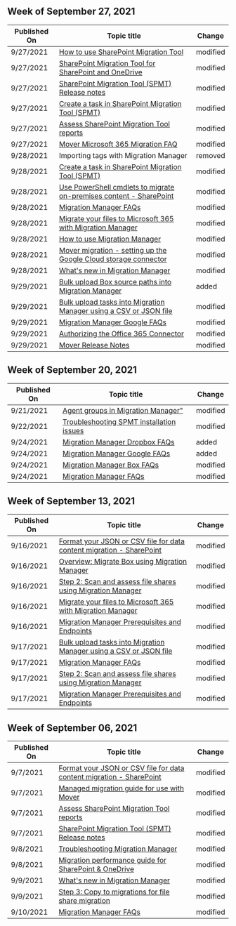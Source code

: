 <!-- This file is generated automatically each week. Changes made to this file will be overwritten.-->



## Week of September 27, 2021


| Published On |Topic title | Change |
|------|------------|--------|
| 9/27/2021 | [How to use SharePoint Migration Tool](/SharepointMigration/how-to-use-the-sharepoint-migration-tool) | modified |
| 9/27/2021 | [SharePoint Migration Tool for SharePoint and OneDrive](/SharepointMigration/introducing-the-sharepoint-migration-tool) | modified |
| 9/27/2021 | [SharePoint Migration Tool (SPMT) Release notes](/SharepointMigration/new-and-improved-features-in-the-sharepoint-migration-tool) | modified |
| 9/27/2021 | [Create a task in SharePoint Migration Tool (SPMT)](/SharepointMigration/spmt-create-task) | modified |
| 9/27/2021 | [Assess SharePoint Migration Tool reports](/SharepointMigration/using-the-sharepoint-migration-tool-reports) | modified |
| 9/27/2021 | [Mover Microsoft 365 Migration FAQ](/SharepointMigration/mover-microsoft-365-faq) | modified |
| 9/28/2021 | Importing tags with Migration Manager | removed |
| 9/28/2021 | [Create a task in SharePoint Migration Tool (SPMT)](/SharepointMigration/spmt-create-task) | modified |
| 9/28/2021 | [Use PowerShell cmdlets to migrate on-premises content - SharePoint](/SharepointMigration/upload-on-premises-content-to-sharepoint-online-using-powershell-cmdlets) | modified |
| 9/28/2021 | [Migration Manager FAQs](/SharepointMigration/mm-faqs) | modified |
| 9/28/2021 | [Migrate your files to Microsoft 365 with Migration Manager](/SharepointMigration/mm-get-started) | modified |
| 9/28/2021 | [How to use Migration Manager](/SharepointMigration/mm-how-to-use) | modified |
| 9/28/2021 | [Mover migration - setting up the Google Cloud storage connector](/SharepointMigration/mover-googlecloudstore) | modified |
| 9/28/2021 | [What's new in Migration Manager](/SharepointMigration/mm-whats-new) | modified |
| 9/29/2021 | [Bulk upload Box source paths into Migration Manager](/SharepointMigration/mm-box-bulk-upload-source-paths-csv) | added |
| 9/29/2021 | [Bulk upload tasks into Migration Manager using a CSV or JSON file](/SharepointMigration/mm-bulk-upload-format-csv-json) | modified |
| 9/29/2021 | [Migration Manager Google FAQs](/SharepointMigration/mm-faqs-google) | modified |
| 9/29/2021 | [Authorizing the Office 365 Connector](/SharepointMigration/mover-o365) | modified |
| 9/29/2021 | [Mover Release Notes](/SharepointMigration/mover-release-notes) | modified |


## Week of September 20, 2021


| Published On |Topic title | Change |
|------|------------|--------|
| 9/21/2021 | [Agent groups in Migration Manager"](/SharepointMigration/mm-agent-targeting) | modified |
| 9/22/2021 | [Troubleshooting SPMT installation issues](/SharepointMigration/spmt-install-issues) | modified |
| 9/24/2021 | [Migration Manager Dropbox FAQs](/SharepointMigration/mm-faqs-dropbox) | added |
| 9/24/2021 | [Migration Manager Google FAQs](/SharepointMigration/mm-faqs-google) | added |
| 9/24/2021 | [Migration Manager Box FAQs](/SharepointMigration/mm-faqs-box) | modified |
| 9/24/2021 | [Migration Manager FAQs](/SharepointMigration/mm-faqs) | modified |


## Week of September 13, 2021


| Published On |Topic title | Change |
|------|------------|--------|
| 9/16/2021 | [Format your JSON or CSV file for data content migration - SharePoint](/SharepointMigration/how-to-format-your-csv-file-for-data-content-migration) | modified |
| 9/16/2021 | [Overview: Migrate Box using Migration Manager](/SharepointMigration/mm-box-overview) | modified |
| 9/16/2021 | [Step 2: Scan and assess file shares using Migration Manager](/SharepointMigration/mm-fileshare-scan-assess) | modified |
| 9/16/2021 | [Migrate your files to Microsoft 365 with Migration Manager](/SharepointMigration/mm-get-started) | modified |
| 9/16/2021 | [Migration Manager Prerequisites and Endpoints](/SharepointMigration/mm-prerequisites) | modified |
| 9/17/2021 | [Bulk upload tasks into Migration Manager using a CSV or JSON file](/SharepointMigration/mm-bulk-upload-format-csv-json) | modified |
| 9/17/2021 | [Migration Manager FAQs](/SharepointMigration/mm-faqs) | modified |
| 9/17/2021 | [Step 2: Scan and assess file shares using Migration Manager](/SharepointMigration/mm-fileshare-scan-assess) | modified |
| 9/17/2021 | [Migration Manager Prerequisites and Endpoints](/SharepointMigration/mm-prerequisites) | modified |


## Week of September 06, 2021


| Published On |Topic title | Change |
|------|------------|--------|
| 9/7/2021 | [Format your JSON or CSV file for data content migration - SharePoint](/SharepointMigration/how-to-format-your-csv-file-for-data-content-migration) | modified |
| 9/7/2021 | [Managed migration guide for use with Mover](/SharepointMigration/mover-managed-migration-guide) | modified |
| 9/7/2021 | [Assess SharePoint Migration Tool reports](/SharepointMigration/using-the-sharepoint-migration-tool-reports) | modified |
| 9/7/2021 | [SharePoint Migration Tool (SPMT) Release notes](/SharepointMigration/new-and-improved-features-in-the-sharepoint-migration-tool) | modified |
| 9/8/2021 | [Troubleshooting Migration Manager](/SharepointMigration/mm-troubleshoot) | modified |
| 9/8/2021 | [Migration performance guide for SharePoint & OneDrive](/SharepointMigration/sharepoint-online-and-onedrive-migration-speed) | modified |
| 9/9/2021 | [What's new in Migration Manager](/SharepointMigration/mm-whats-new) | modified |
| 9/9/2021 | [Step 3: Copy to migrations for file share migration](/SharepointMigration/mm-fileshare-copy-to-migrations) | modified |
| 9/10/2021 | [Migration Manager FAQs](/SharepointMigration/mm-faqs) | modified |
